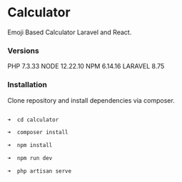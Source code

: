 # Calculator  
  
Emoji Based Calculator Laravel and React.  

### Versions

PHP 7.3.33
NODE 12.22.10
NPM 6.14.16
LARAVEL 8.75


### Installation
  
Clone repository and install dependencies via composer.  
  
```php

➜  cd calculator

➜  composer install

➜  npm install

➜  npm run dev

➜  php artisan serve

```